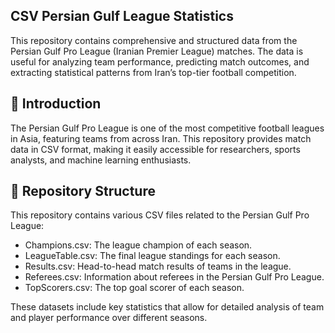 ## CSV Persian Gulf League Statistics
This repository contains comprehensive and structured data from the Persian Gulf Pro League (Iranian Premier League) matches. The data is useful for analyzing team performance, predicting match outcomes, and extracting statistical patterns from Iran’s top-tier football competition.
## 📌 Introduction
The Persian Gulf Pro League is one of the most competitive football leagues in Asia, featuring teams from across Iran. This repository provides match data in CSV format, making it easily accessible for researchers, sports analysts, and machine learning enthusiasts.
## 📂 Repository Structure
This repository contains various CSV files related to the Persian Gulf Pro League:
- Champions.csv: The league champion of each season.
- LeagueTable.csv: The final league standings for each season.
- Results.csv: Head-to-head match results of teams in the league.
- Referees.csv: Information about referees in the Persian Gulf Pro League.
- TopScorers.csv: The top goal scorer of each season.
  
These datasets include key statistics that allow for detailed analysis of team and player performance over different seasons.
